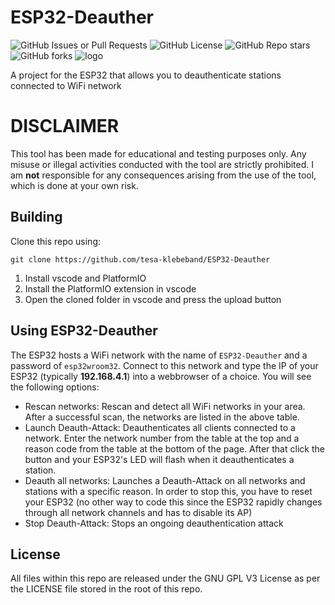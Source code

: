 # ESP32-Deauther
![GitHub Issues or Pull Requests](https://img.shields.io/github/issues/tesa-klebeband/ESP32-Deauther)
![GitHub License](https://img.shields.io/github/license/tesa-klebeband/ESP32-Deauther)
![GitHub Repo stars](https://img.shields.io/github/stars/tesa-klebeband/ESP32-Deauther?style=flat)
![GitHub forks](https://img.shields.io/github/forks/tesa-klebeband/ESP32-Deauther?style=flat)
![logo](https://github.com/user-attachments/assets/4e2ac65f-1b25-4a97-822a-6a91ca71b5be)

A project for the ESP32 that allows you to deauthenticate stations connected to WiFi network
# DISCLAIMER
This tool has been made for educational and testing purposes only. Any misuse or illegal activities conducted with the tool are strictly prohibited. I am **not** responsible for any consequences arising from the use of the tool, which is done at your own risk.
## Building
Clone this repo using:

`git clone https://github.com/tesa-klebeband/ESP32-Deauther`

1) Install vscode and PlatformIO
2) Install the PlatformIO extension in vscode
3) Open the cloned folder in vscode and press the upload button

## Using ESP32-Deauther
The ESP32 hosts a WiFi network with the name of `ESP32-Deauther` and a password of `esp32wroom32`. Connect to this network and type the IP of your ESP32 (typically **192.168.4.1**) into a webbrowser of a choice. You will see the following options:
* Rescan networks: Rescan and detect all WiFi networks in your area. After a successful scan, the networks are listed in the above table.
* Launch Deauth-Attack: Deauthenticates all clients connected to a network. Enter the network number from the table at the top and a reason code from the table at the bottom of the page. After that click the button and your ESP32's LED will flash when it deauthenticates a station.
* Deauth all networks: Launches a Deauth-Attack on all networks and stations with a specific reason. In order to stop this, you have to reset your ESP32 (no other way to code this since the ESP32 rapidly changes through all network channels and has to disable its AP)
* Stop Deauth-Attack: Stops an ongoing deauthentication attack
## License
All files within this repo are released under the GNU GPL V3 License as per the LICENSE file stored in the root of this repo.
